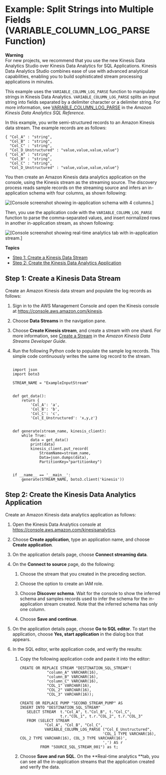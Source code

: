 # Example: Split Strings into Multiple Fields \(VARIABLE\_COLUMN\_LOG\_PARSE Function\)<a name="examples-transforming-strings-variablecolumnlogparse"></a>

**Warning**  
For new projects, we recommend that you use the new Kinesis Data Analytics Studio over Kinesis Data Analytics for SQL Applications\. Kinesis Data Analytics Studio combines ease of use with advanced analytical capabilities, enabling you to build sophisticated stream processing applications in minutes\.

This example uses the `VARIABLE_COLUMN_LOG_PARSE` function to manipulate strings in Kinesis Data Analytics\. `VARIABLE_COLUMN_LOG_PARSE` splits an input string into fields separated by a delimiter character or a delimiter string\. For more information, see [VARIABLE\_COLUMN\_LOG\_PARSE](https://docs.aws.amazon.com/kinesisanalytics/latest/sqlref/sql-reference-variable-column-log-parse.html) in the *Amazon Kinesis Data Analytics SQL Reference*\.

In this example, you write semi\-structured records to an Amazon Kinesis data stream\. The example records are as follows:

```
{ "Col_A" : "string",
  "Col_B" : "string",
  "Col_C" : "string",
  "Col_D_Unstructured" : "value,value,value,value"}
{ "Col_A" : "string",
  "Col_B" : "string",
  "Col_C" : "string",
  "Col_D_Unstructured" : "value,value,value,value"}
```



You then create an Amazon Kinesis data analytics application on the console, using the Kinesis stream as the streaming source\. The discovery process reads sample records on the streaming source and infers an in\-application schema with four columns, as shown following:

![\[Console screenshot showing in-application schema with 4 columns.\]](http://docs.aws.amazon.com/kinesisanalytics/latest/dev/images/unstructured-10.png)

Then, you use the application code with the `VARIABLE_COLUMN_LOG_PARSE` function to parse the comma\-separated values, and insert normalized rows in another in\-application stream, as shown following:



![\[Console screenshot showing real-time analytics tab with in-application stream.\]](http://docs.aws.amazon.com/kinesisanalytics/latest/dev/images/unstructured-20.png)

**Topics**
+ [Step 1: Create a Kinesis Data Stream](#examples-transforming-strings-variablecolumnlogparse-1)
+ [Step 2: Create the Kinesis Data Analytics Application](#examples-transforming-strings-variablecolumnlogparse-2)

## Step 1: Create a Kinesis Data Stream<a name="examples-transforming-strings-variablecolumnlogparse-1"></a>

Create an Amazon Kinesis data stream and populate the log records as follows:

1. Sign in to the AWS Management Console and open the Kinesis console at [https://console\.aws\.amazon\.com/kinesis](https://console.aws.amazon.com/kinesis)\.

1. Choose **Data Streams** in the navigation pane\.

1. Choose **Create Kinesis stream**, and create a stream with one shard\. For more information, see [Create a Stream](https://docs.aws.amazon.com/streams/latest/dev/learning-kinesis-module-one-create-stream.html) in the *Amazon Kinesis Data Streams Developer Guide*\.

1. Run the following Python code to populate the sample log records\. This simple code continuously writes the same log record to the stream\.

   ```
    
   import json
   import boto3
   
   STREAM_NAME = "ExampleInputStream"
   
   
   def get_data():
       return {
           'Col_A': 'a',
           'Col_B': 'b',
           'Col_C': 'c',
           'Col_E_Unstructured': 'x,y,z'}
   
   
   def generate(stream_name, kinesis_client):
       while True:
           data = get_data()
           print(data)
           kinesis_client.put_record(
               StreamName=stream_name,
               Data=json.dumps(data),
               PartitionKey="partitionkey")
   
   
   if __name__ == '__main__':
       generate(STREAM_NAME, boto3.client('kinesis'))
   ```

   

## Step 2: Create the Kinesis Data Analytics Application<a name="examples-transforming-strings-variablecolumnlogparse-2"></a>

Create an Amazon Kinesis data analytics application as follows:

1. Open the Kinesis Data Analytics console at [ https://console\.aws\.amazon\.com/kinesisanalytics](https://console.aws.amazon.com/kinesisanalytics)\.

1. Choose **Create application**, type an application name, and choose **Create application**\.

1. On the application details page, choose **Connect streaming data**\. 

1. On the **Connect to source** page, do the following:

   1. Choose the stream that you created in the preceding section\.

   1. Choose the option to create an IAM role\.

   1. Choose **Discover schema**\. Wait for the console to show the inferred schema and samples records used to infer the schema for the in\-application stream created\. Note that the inferred schema has only one column\.

   1. Choose **Save and continue**\.

   

1. On the application details page, choose **Go to SQL editor**\. To start the application, choose **Yes, start application** in the dialog box that appears\.

1. In the SQL editor, write application code, and verify the results:

   1. Copy the following application code and paste it into the editor:

      ```
      CREATE OR REPLACE STREAM "DESTINATION_SQL_STREAM"(
                  "column_A" VARCHAR(16),
                  "column_B" VARCHAR(16),
                  "column_C" VARCHAR(16),
                  "COL_1" VARCHAR(16),             
                  "COL_2" VARCHAR(16),            
                  "COL_3" VARCHAR(16));
      
      CREATE OR REPLACE PUMP "SECOND_STREAM_PUMP" AS
      INSERT INTO "DESTINATION_SQL_STREAM"
         SELECT STREAM  t."Col_A", t."Col_B", t."Col_C",
                        t.r."COL_1", t.r."COL_2", t.r."COL_3"
         FROM (SELECT STREAM 
                 "Col_A", "Col_B", "Col_C",
                 VARIABLE_COLUMN_LOG_PARSE ("Col_E_Unstructured",
                                           'COL_1 TYPE VARCHAR(16), COL_2 TYPE VARCHAR(16), COL_3 TYPE VARCHAR(16)',
                                           ',') AS r 
               FROM "SOURCE_SQL_STREAM_001") as t;
      ```

   1. Choose **Save and run SQL**\. On the **Real\-time analytics **tab, you can see all the in\-application streams that the application created and verify the data\.